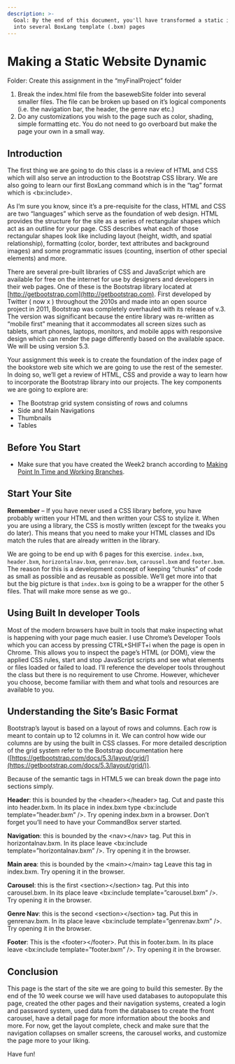 ```yaml
---
description: >-
  Goal: By the end of this document, you'll have transformed a static index.html
  into several BoxLang template (.bxm) pages
---
```


# Making a Static Website Dynamic

Folder: Create this assignment in the “myFinalProject” folder

1. Break the index.html file from the basewebSite folder into several smaller files. The file can be broken up based on it’s logical components (i.e. the navigation bar, the header, the genre nav etc.)
2. Do any customizations you wish to the page such as color, shading, simple formatting etc. You do not need to go overboard but make the page your own in a small way.

## Introduction

The first thing we are going to do this class is a review of HTML and CSS which will also serve an introduction to the Bootstrap CSS library. We are also going to learn our first BoxLang command which is in the “tag” format which is \<bx:include>.

As I’m sure you know, since it’s a pre-requisite for the class, HTML and CSS are two “languages” which serve as the foundation of web design. HTML provides the structure for the site as a series of rectangular shapes which act as an outline for your page. CSS describes what each of those rectangular shapes look like including layout (height, width, and spatial relationship), formatting (color, border, text attributes and background images) and some programmatic issues (counting, insertion of other special elements) and more.

There are several pre-built libraries of CSS and JavaScript which are available for free on the internet for use by designers and developers in their web pages. One of these is the Bootstrap library located at [http://getbootstrap.com](http://getbootstrap.com). First developed by Twitter ( now x )  throughout the 2010s and made into an open source project in 2011, Bootstrap was completely overhauled with its release of v.3. The version was significant because the entire library was re-written as “mobile first” meaning that it accommodates all screen sizes such as tablets, smart phones, laptops, monitors, and mobile apps with responsive design which can render the page differently based on the available space. We will be using version 5.3.

Your assignment this week is to create the foundation of the index page of the bookstore web site which we are going to use the rest of the semester. In doing so, we’ll get a review of HTML, CSS and provide a way to learn how to incorporate the Bootstrap library into our projects. The key components we are going to explore are:

* The Bootstrap grid system consisting of rows and columns
* Side and Main Navigations
* Thumbnails
* Tables

## Before You Start

* Make sure that you have created the Week2 branch according to [Making Point In Time and Working Branches](making-point-of-time-and-working-branches.md).&#x20;

## Start Your Site

**Remember** – If you have never used a CSS library before, you have probably written your HTML and then written your CSS to stylize it. When you are using a library, the CSS is mostly written (except for the tweaks you do later). This means that you need to make your HTML classes and IDs match the rules that are already written in the library.

We are going to be end up with 6 pages for this exercise. `index.bxm`, `header.bxm`, `horizontalnav.bxm`, `genrenav.bxm`, `carousel.bxm` and `footer.bxm`. The reason for this is a development concept of keeping “chunks” of code as small as possible and as reusable as possible. We’ll get more into that but the big picture is that `index.bxm` is going to be a wrapper for the other 5 files. That will make more sense as we go..

## Using Built In developer Tools

Most of the modern browsers have built in tools that make inspecting what is happening with your page much easier. I use Chrome’s Developer Tools which you can access by pressing CTRL+SHIFT+i when the page is open in Chrome. This allows you to inspect the page’s HTML (or DOM), view the applied CSS rules, start and stop JavaScript scripts and see what elements or files loaded or failed to load. I’ll reference the developer tools throughout the class but there is no requirement to use Chrome. However, whichever you choose, become familiar with them and what tools and resources are available to you.

## Understanding the Site’s Basic Format

Bootstrap’s layout is based on a layout of rows and columns. Each row is meant to contain up to 12 columns in it. We can control how wide our columns are by using the built in CSS classes. For more detailed description of the grid system refer to the Bootstrap documentation here ([https://getbootstrap.com/docs/5.3/layout/grid/](https://getbootstrap.com/docs/5.3/layout/grid/)).

Because of the semantic tags in HTML5 we can break down the page into sections simply.

**Header**: this is bounded by the \<header>\</header> tag. Cut and paste this into header.bxm. In its place in index.bxm type \<bx:include template=”header.bxm” />. Try opening index.bxm in a browser. Don’t forget you’ll need to have your CommandBox server started.

**Navigation**: this is bounded by the \<nav>\</nav> tag. Put this in horizontalnav.bxm. In its place leave \<bx:include template=”horizontalnav.bxm” />. Try opening it in the browser.

**Main area**: this is bounded by the \<main>\</main> tag Leave this tag in index.bxm. Try opening it in the browser.

**Carousel**: this is the first \<section>\</section> tag. Put this into carousel.bxm. In its place leave \<bx:include template=”carousel.bxm” />. Try opening it in the browser.

**Genre Nav**: this is the second \<section>\</section> tag. Put this in genrenav.bxm. In its place leave \<bx:include template=”genrenav.bxm” />. Try opening it in the browser.

**Footer**: This is the \<footer>\</footer>. Put this in footer.bxm. In its place leave \<bx:include template=”footer.bxm” />. Try opening it in the browser.

## Conclusion

This page is the start of the site we are going to build this semester. By the end of the 10 week course we will have used databases to autopopulate this page, created the other pages and their navigation systems, created a login and password system, used data from the databases to create the front carousel, have a detail page for more information about the books and more. For now, get the layout complete, check and make sure that the navigation collapses on smaller screens, the carousel works, and customize the page more to your liking.

Have fun!
